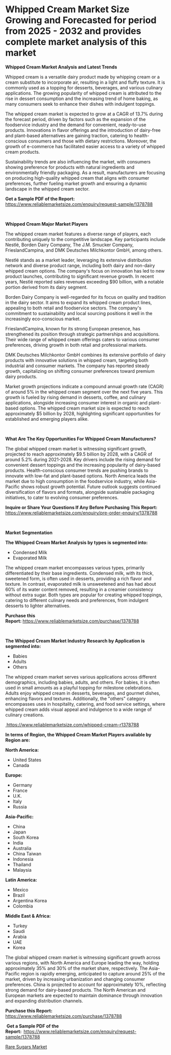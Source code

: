 <p><h1>Whipped Cream Market Size Growing and Forecasted for period from 2025 - 2032 and provides complete market analysis of this market</h1></p><p><strong>Whipped Cream Market Analysis and Latest Trends</strong></p>
<p><p>Whipped cream is a versatile dairy product made by whipping cream or a cream substitute to incorporate air, resulting in a light and fluffy texture. It is commonly used as a topping for desserts, beverages, and various culinary applications. The growing popularity of whipped cream is attributed to the rise in dessert consumption and the increasing trend of home baking, as many consumers seek to enhance their dishes with indulgent toppings.</p><p>The whipped cream market is expected to grow at a CAGR of 13.7% during the forecast period, driven by factors such as the expansion of the foodservice industry and the demand for convenient, ready-to-use products. Innovations in flavor offerings and the introduction of dairy-free and plant-based alternatives are gaining traction, catering to health-conscious consumers and those with dietary restrictions. Moreover, the growth of e-commerce has facilitated easier access to a variety of whipped cream products.</p><p>Sustainability trends are also influencing the market, with consumers showing preference for products with natural ingredients and environmentally friendly packaging. As a result, manufacturers are focusing on producing high-quality whipped cream that aligns with consumer preferences, further fueling market growth and ensuring a dynamic landscape in the whipped cream sector.</p></p>
<p><strong>Get a Sample PDF of the Report:&nbsp;</strong> <a href="https://www.reliablemarketsize.com/enquiry/request-sample/1378788?utm_campaign=2283&utm_medium=2&utm_source=Github&utm_content=ia&utm_term=14022025&utm_id=whipped-cream">https://www.reliablemarketsize.com/enquiry/request-sample/1378788</a></p>
<p>&nbsp;</p>
<p><strong>Whipped Cream Major Market Players</strong></p>
<p><p>The whipped cream market features a diverse range of players, each contributing uniquely to the competitive landscape. Key participants include Nestlé, Borden Dairy Company, The J.M. Smucker Company, FrieslandCampina, and DMK Deutsches Milchkontor GmbH, among others.</p><p>Nestlé stands as a market leader, leveraging its extensive distribution network and diverse product range, including both dairy and non-dairy whipped cream options. The company's focus on innovation has led to new product launches, contributing to significant revenue growth. In recent years, Nestlé reported sales revenues exceeding $90 billion, with a notable portion derived from its dairy segment.</p><p>Borden Dairy Company is well-regarded for its focus on quality and tradition in the dairy sector. It aims to expand its whipped cream product lines, appealing to both retail and foodservice sectors. The company's commitment to sustainability and local sourcing positions it well in the increasingly eco-conscious market.</p><p>FrieslandCampina, known for its strong European presence, has strengthened its position through strategic partnerships and acquisitions. Their wide range of whipped cream offerings caters to various consumer preferences, driving growth in both retail and professional markets.</p><p>DMK Deutsches Milchkontor GmbH combines its extensive portfolio of dairy products with innovative solutions in whipped cream, targeting both industrial and consumer markets. The company has reported steady growth, capitalizing on shifting consumer preferences toward premium dairy products.</p><p>Market growth projections indicate a compound annual growth rate (CAGR) of around 5% in the whipped cream segment over the next five years. This growth is fueled by rising demand in desserts, coffee, and culinary applications, alongside increasing consumer interest in organic and plant-based options. The whipped cream market size is expected to reach approximately $5 billion by 2028, highlighting significant opportunities for established and emerging players alike.</p></p>
<p>&nbsp;</p>
<p><strong>What Are The Key Opportunities For Whipped Cream Manufacturers?</strong></p>
<p><p>The global whipped cream market is witnessing significant growth, projected to reach approximately $9.5 billion by 2028, with a CAGR of around 5.2% during 2021-2028. Key drivers include the rising demand for convenient dessert toppings and the increasing popularity of dairy-based products. Health-conscious consumer trends are pushing brands to innovate with low-fat and plant-based options. North America leads the market due to high consumption in the foodservice industry, while Asia-Pacific shows robust growth potential. Future outlook suggests continued diversification of flavors and formats, alongside sustainable packaging initiatives, to cater to evolving consumer preferences.</p></p>
<p><strong>Inquire or Share Your Questions If Any Before Purchasing This Report:</strong> <a href="https://www.reliablemarketsize.com/enquiry/pre-order-enquiry/1378788?utm_campaign=2283&utm_medium=2&utm_source=Github&utm_content=ia&utm_term=14022025&utm_id=whipped-cream">https://www.reliablemarketsize.com/enquiry/pre-order-enquiry/1378788</a></p>
<p>&nbsp;</p>
<p><strong>Market Segmentation</strong></p>
<p><strong>The Whipped Cream Market Analysis by types is segmented into:</strong></p>
<p><ul><li>Condensed Milk</li><li>Evaporated Milk</li></ul></p>
<p><p>The whipped cream market encompasses various types, primarily differentiated by their base ingredients. Condensed milk, with its thick, sweetened form, is often used in desserts, providing a rich flavor and texture. In contrast, evaporated milk is unsweetened and has had about 60% of its water content removed, resulting in a creamier consistency without extra sugar. Both types are popular for creating whipped toppings, catering to different culinary needs and preferences, from indulgent desserts to lighter alternatives.</p></p>
<p><strong>Purchase this Report:&nbsp;</strong><a href="https://www.reliablemarketsize.com/purchase/1378788?utm_campaign=2283&utm_medium=2&utm_source=Github&utm_content=ia&utm_term=14022025&utm_id=whipped-cream">https://www.reliablemarketsize.com/purchase/1378788</a></p>
<p>&nbsp;</p>
<p><strong>The Whipped Cream Market Industry Research by Application is segmented into:</strong></p>
<p><ul><li>Babies</li><li>Adults</li><li>Others</li></ul></p>
<p><p>The whipped cream market serves various applications across different demographics, including babies, adults, and others. For babies, it is often used in small amounts as a playful topping for milestone celebrations. Adults enjoy whipped cream in desserts, beverages, and gourmet dishes, enhancing flavors and textures. Additionally, the "others" category encompasses uses in hospitality, catering, and food service settings, where whipped cream adds visual appeal and indulgence to a wide range of culinary creations.</p></p>
<p><a href="https://www.reliablemarketsize.com/whipped-cream-r1378788?utm_campaign=2283&utm_medium=2&utm_source=Github&utm_content=ia&utm_term=14022025&utm_id=whipped-cream">&nbsp;https://www.reliablemarketsize.com/whipped-cream-r1378788</a></p>
<p><strong>In terms of Region, the Whipped Cream Market Players available by Region are:</strong></p>
<p>
    <p> <strong> North America: </strong>
        <ul>
            <li>United States</li>
            <li>Canada</li>
        </ul>
        </p> 
    <p> <strong> Europe: </strong>
        <ul>
            <li>Germany</li>
            <li>France</li>
            <li>U.K.</li>
            <li>Italy</li>
            <li>Russia</li>
        </ul>
        </p> 
    <p> <strong> Asia-Pacific: </strong>
        <ul>
            <li>China</li>
            <li>Japan</li>
            <li>South Korea</li>
            <li>India</li>
            <li>Australia</li>
            <li>China Taiwan</li>
            <li>Indonesia</li>
            <li>Thailand</li>
            <li>Malaysia</li>
        </ul>
        </p> 
    <p> <strong> Latin America: </strong>
        <ul>
            <li>Mexico</li>
            <li>Brazil</li>
            <li>Argentina Korea</li>
            <li>Colombia</li>
        </ul>
        </p> 
    <p> <strong> Middle East & Africa: </strong>
        <ul>
            <li>Turkey</li>
            <li>Saudi</li>
            <li>Arabia</li>
            <li>UAE</li>
            <li>Korea</li>
        </ul>
    </p>
    </p>
<p><p>The global whipped cream market is witnessing significant growth across various regions, with North America and Europe leading the way, holding approximately 35% and 30% of the market share, respectively. The Asia-Pacific region is rapidly emerging, anticipated to capture around 25% of the market, driven by increasing urbanization and changing consumer preferences. China is projected to account for approximately 10%, reflecting strong demand for dairy-based products. The North American and European markets are expected to maintain dominance through innovation and expanding distribution channels.</p></p>
<p><strong>Purchase this Report: </strong><a href="https://www.reliablemarketsize.com/purchase/1378788?utm_campaign=2283&utm_medium=2&utm_source=Github&utm_content=ia&utm_term=14022025&utm_id=whipped-cream">https://www.reliablemarketsize.com/purchase/1378788</a></p>
<p>&nbsp;<strong>Get a Sample PDF of the Report:&nbsp;&nbsp;</strong><a href="https://www.reliablemarketsize.com/enquiry/request-sample/1378788?utm_campaign=2283&utm_medium=2&utm_source=Github&utm_content=ia&utm_term=14022025&utm_id=whipped-cream">https://www.reliablemarketsize.com/enquiry/request-sample/1378788</a></p>
<p><strong></strong></p>
<p><p><a href="https://github.com/bornergabrielle89/Market-Research-Report-List-1/blob/main/rare-sugars-market.md?utm_campaign=2283&utm_medium=2&utm_source=Github&utm_content=ia&utm_term=14022025&utm_id=whipped-cream">Rare Sugars Market</a></p></p>